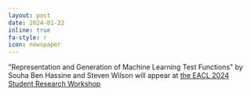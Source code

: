 ```yaml
---
layout: post
date: 2024-01-22
inline: true
fa-style: r
icon: newspaper
---
```

"Representation and Generation of Machine Learning Test Functions" by Souha Ben Hassine and Steven Wilson will appear at <a href="https://sites.google.com/view/eacl2024srw" target="_blank">the EACL 2024 Student Research Workshop</a>
